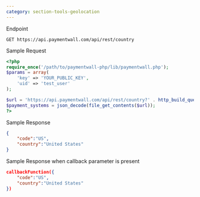 ```yaml
---
category: section-tools-geolocation
---
```


Endpoint

```
GET https://api.paymentwall.com/api/rest/country
```

Sample Request
```php
<?php
require_once('/path/to/paymentwall-php/lib/paymentwall.php');
$params = array(
    'key' => 'YOUR_PUBLIC_KEY',
    'uid' => 'test_user'
);

$url = 'https://api.paymentwall.com/api/rest/country?' . http_build_query($params);
$payment_systems = json_decode(file_get_contents($url));
?>
```

Sample Response
```json
{
	"code":"US",
	"country":"United States"
}
```

Sample Response when callback parameter is present
```json
callbackFunction({
	"code":"US",
  	"country":"United States"
})
```